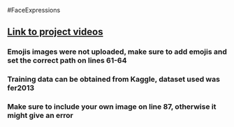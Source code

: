 #FaceExpressions
## [Link to project videos](https://drive.google.com/file/d/1sqfnN_-9YB53gKSlsnh5Fosl6Nc0rAoO/view?usp=sharing)
### Emojis images were not uploaded, make sure to add emojis and set the correct path on lines 61-64
### Training data can be obtained from Kaggle, dataset used was fer2013
### Make sure to include your own image on line 87, otherwise it might give an error

